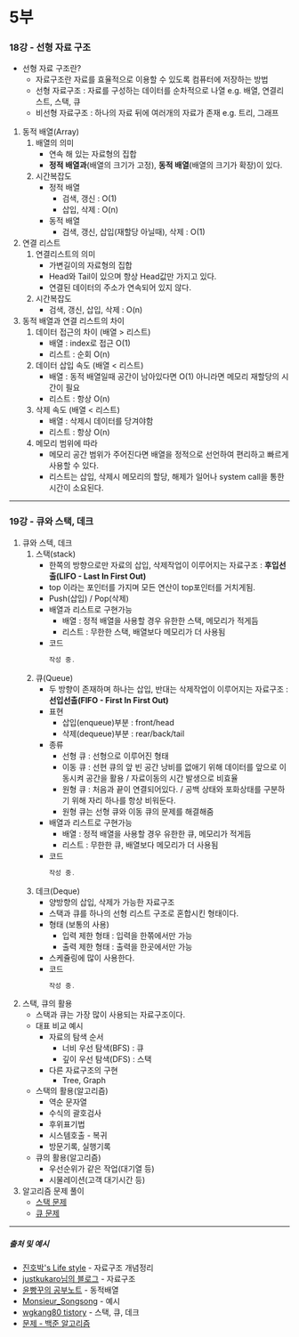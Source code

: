 # 5부
### 18강 - 선형 자료 구조

* 선형 자료 구조란?
   - 자료구조란 자료를 효율적으로 이용할 수 있도록 컴퓨터에 저장하는 방법
   - 선형 자료구조 : 자료를 구성하는 데이터를 순차적으로 나열 
     e.g. 배열, 연결리스트, 스택, 큐
   - 비선형 자료구조 : 하나의 자료 뒤에 여러개의 자료가 존재
     e.g. 트리, 그래프

1. 동적 배열(Array)
   1. 배열의 의미
      * 연속 해 있는 자료형의 집합
      * **정적 배열과**(배열의 크기가 고정), **동적 배열**(배열의 크기가 확장)이 있다.
   1. 시간복잡도
      - 정적 배열 
         * 검색, 갱신 : O(1) 
         * 삽입, 삭제 : O(n)
      - 동적 배열
         * 검색, 갱신, 삽입(재할당 아닐때), 삭제 : O(1)
1. 연결 리스트
   1. 연결리스트의 의미
      * 가변길이의 자료형의 집합
      * Head와 Tail이 있으며 항상 Head값만 가지고 있다.
      * 연결된 데이터의 주소가 연속되어 있지 않다.
   2. 시간복잡도 
      * 검색, 갱신, 삽입, 삭제 : O(n) 
2. 동적 배열과 연결 리스트의 차이
   1. 데이터 접근의 차이 (배열 > 리스트)
      - 배열 : index로 접근 O(1) 
      - 리스트 : 순회 O(n)
   2. 데이터 삽입 속도 (배열 < 리스트)
      - 배열 : 동적 배열일때 공간이 남아있다면 O(1) 아니라면 메모리 재할당의 시간이 필요
      - 리스트 : 항상 O(n)
   3. 삭제 속도 (배열 < 리스트) 
      - 배열 : 삭제시 데이터를 당겨야함
      - 리스트 : 항상 O(n)
   4. 메모리 범위에 따라
      - 메모리 공간 범위가 주어진다면 배열을 정적으로 선언하여 편리하고 빠르게 사용할 수 있다.
      - 리스트는 삽입, 삭제시 메모리의 할당, 해제가 일어나 system call을 통한 시간이 소요된다.

***
### 19강 - 큐와 스택, 데크
1. 큐와 스텍, 데크
   1. 스택(stack)
      - 한쪽의 방향으로만 자료의 삽입, 삭제작업이 이루어지는 자료구조 : **후입선출(LIFO - Last In First Out)**
      - top 이라는 포인터를 가지며 모든 연산이 top포인터를 거치게됨.
      - Push(삽입) / Pop(삭제)
      - 배열과 리스트로 구현가능
        - 배열 : 정적 배열을 사용할 경우 유한한 스택, 메모리가 적게듬
        - 리스트 : 무한한 스택, 배열보다 메모리가 더 사용됨
      - 코드
        ```C++
        작성 중.
        ```
   2. 큐(Queue) 
      - 두 방향이 존재하며 하나는 삽입, 반대는 삭제작업이 이루어지는 자료구조 : **선입선출(FIFO - First In First Out)**
      - 표현 
        - 삽입(enqueue)부분 : front/head
        - 삭제(dequeue)부분 : rear/back/tail
      - 종류
        - 선형 큐 : 선형으로 이루어진 형태
        - 이동 큐 : 선현 큐의 앞 빈 공간 낭비를 없애기 위해 데이터를 앞으로 이동시켜 공간을 활용 / 자료이동의 시간 발생으로 비효율
        - 원형 큐 : 처음과 끝이 연결되어있다. / 공백 상태와 포화상태를 구분하기 위해 자리 하나를 항상 비워둔다. 
        - 원형 큐는 선형 큐와 이동 큐의 문제를 해결해줌
      - 배열과 리스트로 구현가능
        - 배열 : 정적 배열을 사용할 경우 유한한 큐, 메모리가 적게듬
        - 리스트 : 무한한 큐, 배열보다 메모리가 더 사용됨
      - 코드
        ```C++
        작성 중.
        ```
    1. 데크(Deque)
       - 양방향의 삽입, 삭제가 가능한 자료구조
       - 스택과 큐를 하나의 선형 리스트 구조로 혼합시킨 형태이다.
       - 형태 (보통의 사용)
         - 입력 제한 형태 : 입력을 한쪾에서만 가능
         - 출력 제한 형태 : 출력을 한곳에서만 가능
       - 스케쥴링에 많이 사용한다.
       - 코드
          ```C++
          작성 중.
          ```
2. 스택, 큐의 활용
   - 스택과 큐는 가장 많이 사용되는 자료구조이다.
   - 대표 비교 예시
     - 자료의 탐색 순서
       - 너비 우선 탐색(BFS) : 큐
       - 깊이 우선 탐색(DFS) : 스택
     - 다른 자료구조의 구현
       - Tree, Graph
   - 스택의 활용(알고리즘)
     - 역순 문자열
     - 수식의 괄호검사
     - 후위표기법
     - 시스템호출 - 복귀
     - 방문기록, 실행기록
   - 큐의 활용(알고리즘)
     - 우선순위가 같은 작업(대기열 등)
     - 시물레이션(고객 대기시간 등)
3. 알고리즘 문제 풀이
     -  [스택 문제](https://www.acmicpc.net/search#q=%EC%8A%A4%ED%83%9D&c=Problems)
     -  [큐 문제](https://www.acmicpc.net/search#q=%ED%81%90&c=Problems)

***

##### 출처 및 예시
* [진호박's Life style](http://jinhobak.tistory.com/221) - 자료구조 개념정리
* [justkukaro님의 블로그](http://blog.naver.com/justkukaro/220546117085) - 자료구조
* [윤빵꾸의 공부노트](http://yoonpunk.tistory.com/8) - 동적배열
* [Monsieur_Songsong](http://monsieursongsong.tistory.com/category/Programming/Algorithm) - 예시
* [wgkang80 tistory](http://wgkang80.tistory.com/171) - 스택, 큐, 데크
* [문제 - 백준 알고리즘](https://www.acmicpc.net/) 